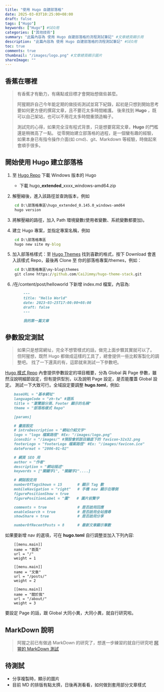 ```yaml
---
title: "使用 Hugo 自建部落格"
date: 2025-03-03T10:25:00+08:00
draft: false
tags: ["Hugo"]
keywords: ["Hugo"] #SEO用
categories: ["其他技術"]
summary: "此篇內容為 使用 Hugo 自建部落格的流程測試筆記" #文章總頁顯示用
description: "此篇內容為 使用 Hugo 自建部落格的流程測試筆記" #SEO用
toc: true
comments: true
thumbnail: "/images/logo.png" #文章總頁顯示圖片
shareImage: ""
---
```


## 香蕉在哪裡

> 有香蕉才有動力，有痛點或目標才會開始想做些甚麼。
>
> 阿猩期許自己今年能定期的做技術測試並寫下紀錄，起初是只想到開始思考要如何更方便的撰寫文章，且不要花太多時間維護。
> 後來找到 **Hugo** ，既可以自己架站，也可以不用花太多時間重頭造輪子。
>
> 測試完的心得，如果完全沒有程式背景，只是想要寫寫文章，**Hugo** 的門檻還是稍微高了一點。
> 從零開始建立部落格的過程，是一個蠻有趣的經驗，如果本身已有指令操作介面(如 cmd)、git、Markdown 等經驗，時做起來會順手很多。

## 開始使用 Hugo 建立部落格

1. 至 [Hugo Repo](https://github.com/gohugoio/hugo/releases) 下載 Windows 版本的 Hugo

   - 下載 hugo\_**extended**\_xxxx_windows-amd64.zip

2. 解壓縮後，進入該路徑並查詢版本，例如

   ```cmd
    cd D:\部落格專區\hugo_extended_0.145.0_windows-amd64
    hugo version
   ```

3. 將解壓縮的路徑，加入 Path 環境變數(使用者變數、系統變數都要加)。
4. 建立 Hugo 專案，並指定專案名稱，例如

   ```cmd
    cd D:\部落格專區
    hugo new site my-blog
   ```

5. 加入部落格樣式：至 [Hugo Themes](https://themes.gohugo.io/) 找到喜歡的格式，按下 Download 會進入該樣式 Repo，最後再 Clone 至 你的部落格專案/themes，例如：

   ```cmd
    cd D:\部落格專區\my-blog\themes
    git clone https://github.com/CaiJimmy/hugo-theme-stack.git
   ```

6. /在/content/post/helloworld 下新增 index.md 檔案，內容為:

   ```md
        ---
        title: "Hello World"
        date: 2023-03-25T17:00:00+08:00
        draft: false
        ---

        我的第一篇文章
   ```

## 參數設定測試

> 如果只是想寫網址，完全不想管樣式的話，做完上面步驟其實就可以了。
> 但阿猩想，既然 Hugo 都做成這樣的工具了，總會提供一些比較客製化的調整吧。
> 找了一下還真的有，這節就來測試一下參數吧。

[Hugo 樣式 Repo](https://themes.gohugo.io/themes/hugo-clarity/) 內會提供參數設定的項目概要，分為 Global 與 Page 參數，雖然沒說明細節設定，但有提供型別，以及說明 Page 設定，是否能覆蓋 Global 設定。
測試一下大致可行。全域設定要調整 **hugo.toml**，例如:

```md
    baseURL = "基本網址"
    languageCode = "zh-tw" #語系
    title = "瀏覽器分頁、Footer 顯示的名稱"
    theme = "部落格樣式 Repo"

    [params]

    # 畫面設定
    # introDescription = "網站介紹文字"
    logo = "logo 檔案路徑" #Ex: "/images/logo.png"
    iconsDir = "/images/" #預設會抓該目錄底下的 favicon-32x32.png
    footerLogo = "footerLogo 檔案路徑" #Ex: "/images/favicon.ico"
    dateFormat = "2006-01-02"

    # 網頁 SEO 用
    author = "作者"
    description = "網站描述"
    keywords = ["關鍵字1", "關鍵字2"....]

    # 網誌設定用
    numberOfTagsShown = 15       # 顯示 Tag 數
    mobileNavigation = "right"   # 手機 nav 顯示在哪側
    figurePositionShow = true
    figurePositionLabel = "圖"   # 圖片前贅字

    comments = true              # 是否啟用回應
    enableSearch = true          # 是否啟用全站搜尋
    showShare = true             # 是否啟用分享

    numberOfRecentPosts = 8      # 最新文章顯示筆數
```

如果要新增 nav 的選項，可在 **hugo.toml** 自行調整並加入下列內容:

```MD
    [[menu.main]]
    name = "首頁"
    url = "/"
    weight = 1

    [[menu.main]]
    name = "文章"
    url = "/posts/"
    weight = 2

    [[menu.main]]
    name = "關於我"
    url = "/about/"
    weight = 3
```

要設定 Page 的話，跟 Global 大同小異，大同小異，就自行研究啦。

## MarkDown 說明

> 阿猩之前已有做過 MarkDown 的研究了，想進一步練習的就自行研究吧 [阿猩的 MarkDown 測試](https://dotblogs.com.tw/supergary/Series?Qq=Markdown)

## 待測試

- 分享複製時，顯示的圖片
- 目前 MD 的排版有點太擠，日後再測看看，如何做到套用部分文章樣式
